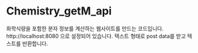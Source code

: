 # Chemistry_getM_api
화학식량을 포함한 분자 정보를 계산하는 웹사이트를 만드는 코드입니다.  
http://localhost:8080 으로 설정되어 있습니다. 
텍스트 형태로 post data를 받고 텍스트를 반환합니다. 
